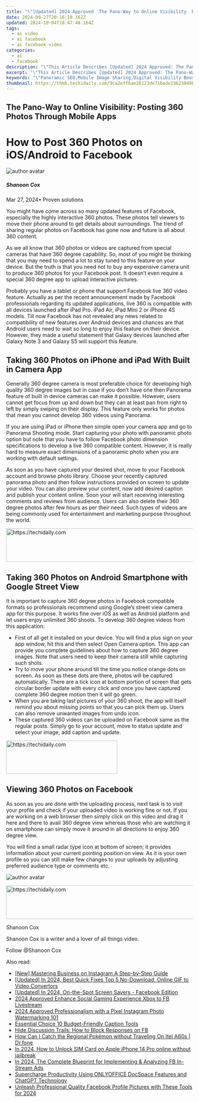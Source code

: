 ```yaml
---
title: "\"[Updated] 2024 Approved  The Pano-Way to Online Visibility  Posting 360 Photos Through Mobile Apps\""
date: 2024-09-27T20:16:10.162Z
updated: 2024-10-04T18:47:48.164Z
tags:
  - ai video
  - ai facebook
  - ai facebook video
categories:
  - ai
  - facebook
description: "\"This Article Describes [Updated] 2024 Approved: The Pano-Way to Online Visibility: Posting 360 Photos Through Mobile Apps\""
excerpt: "\"This Article Describes [Updated] 2024 Approved: The Pano-Way to Online Visibility: Posting 360 Photos Through Mobile Apps\""
keywords: "\"Panoramic SEO,Mobile Image Sharing,Digital Visibility Boost,SEO for 360 Views,Online Visibility Strategies,Immersive Photo Marketing,App-Based Photo Posting\""
thumbnail: https://thmb.techidaily.com/9ca2eff6ae26123de716ede19623049b700dbda01116c41da9ae37331ba659b6.jpg
---
```


## The Pano-Way to Online Visibility: Posting 360 Photos Through Mobile Apps

# How to Post 360 Photos on iOS/Android to Facebook

![author avatar](https://images.wondershare.com/filmora/article-images/shannon-cox.jpg)

##### Shanoon Cox

 Mar 27, 2024• Proven solutions

 You might have come across so many updated features of Facebook, especially the highly interactive 360 photos. These photos tell viewers to move their phone around to get details about surroundings. The trend of sharing regular photos on Facebook has gone now and future is all about 360 content.

 As we all know that 360 photos or videos are captured from special cameras that have 360 degree capability. So, most of you might be thinking that you may need to spend a lot to stay tuned to this feature on your device. But the truth is that you need not to buy any expensive camera unit to produce 360 photos for your Facebook post. It doesn’t even require a special 360 degree app to upload interactive pictures.

 Probably you have a tablet or phone that support Facebook live 360 video feature. Actually as per the recent announcement made by Facebook professionals regarding its updated applications, live 360 is compatible with all devices launched after iPad Pro. iPad Air, iPad Mini 2 or iPhone 4S models. Till now Facebook has not revealed any news related to compatibility of new features over Android devices and chances are that Android users need to wait so long to enjoy this feature on their device. However, they made a useful statement that Galaxy devices launched after Galaxy Note 3 and Galaxy S5 will support this feature.

## Taking 360 Photos on iPhone and iPad With Built in Camera App

 Generally 360 degree camera is most preferable choice for developing high quality 360 degree images but in case if you don’t have one then Panorama feature of built in device cameras can make it possible. However, users cannot get focus from up and down but they can at least pan from right to left by simply swiping on their display. This feature only works for photos that mean you cannot develop 360 videos using Panorama.

 If you are using iPad or iPhone then simple open your camera app and go to Panorama Shooting mode. Start capturing your photo with panoramic photo option but note that you have to follow Facebook photo dimension specifications to develop a live 360 compatible content. However, it is really hard to measure exact dimensions of a panoramic photo when you are working with default settings.

 As soon as you have captured your desired shot, move to your Facebook account and browse photo library. Choose your recently captured panorama photo and then follow instructions provided on screen to update your video. You can also preview your content, now add desired caption and publish your content online. Soon your will start receiving interesting comments and reviews from audience. Users can also delete their 360 degree photos after few hours as per their need. Such types of videos are being commonly used for entertainment and marketing purpose throughout the world.

<!-- affiliate ads begin -->
<a href="https://appsumo.8odi.net/c/5597632/2130885/7443" target="_top" id="2130885">
  <img src="//a.impactradius-go.com/display-ad/7443-2130885" border="0" alt="https://techidaily.com" width="600" height="90"/>
</a>
<img height="0" width="0" src="https://appsumo.8odi.net/i/5597632/2130885/7443" style="position:absolute;visibility:hidden;" border="0" />
<!-- affiliate ads end -->

## Taking 360 Photos on Android Smartphone with Google Street View

 It is important to capture 360 degree photos in Facebook compatible formats so professionals recommend using Google’s street view camera app for this purpose. It works fine over iOS as well as Android platform and let users enjoy unlimited 360 shoots. To develop 360 degree videos from this application:

* First of all get it installed on your device. You will find a plus sign on your app window, hit this and then select Open Camera option. This app can provide you complete guidelines about how to capture 360 degree images. Note that users need to keep their camera still while capturing such shots.
* Try to move your phone around till the time you notice orange dots on screen. As soon as these dots are there, photos will be captured automatically. There are a tick icon at bottom portion of screen that gets circular border update with every click and once you have captured complete 360 degree motion then it will go green.
* When you are taking last pictures of your 360 shoot, the app will itself remind you about missing points so that you can pick them up. Users can also remove unwanted images from undo icon.
* These captured 360 videos can be uploaded on Facebook same as the regular posts. Simply go to your account, move to status update and select your image, add caption and update.

<!-- affiliate ads begin -->
<a href="https://aligracehair.sjv.io/c/5597632/1948905/19272" target="_top" id="1948905">
  <img src="//a.impactradius-go.com/display-ad/19272-1948905" border="0" alt="https://techidaily.com" width="300" height="90"/>
</a>
<img height="0" width="0" src="https://aligracehair.sjv.io/i/5597632/1948905/19272" style="position:absolute;visibility:hidden;" border="0" />
<!-- affiliate ads end -->

## Viewing 360 Photos on Facebook

 As soon as you are done with the uploading process, next task is to visit your profile and check if your uploaded video is working fine or not. If you are working on a web browser then simply click on this video and drag it here and there to avail 360 degree view whereas those who are watching it on smartphone can simply move it around in all directions to enjoy 360 degree view.

 You will find a small radar type icon at bottom of screen; it provides information about your current pointing position on view. As it is your own profile so you can still make few changes to your uploads by adjusting preferred audience type or comments etc.

![author avatar](https://images.wondershare.com/filmora/article-images/shannon-cox.jpg)

<!-- affiliate ads begin -->
<a href="https://dhgate.sjv.io/c/5597632/1186802/12108" target="_top" id="1186802">
  <img src="//a.impactradius-go.com/display-ad/12108-1186802" border="0" alt="https://techidaily.com" width="728" height="90"/>
</a>
<img height="0" width="0" src="https://dhgate.sjv.io/i/5597632/1186802/12108" style="position:absolute;visibility:hidden;" border="0" />
<!-- affiliate ads end -->

Shanoon Cox

Shanoon Cox is a writer and a lover of all things video.

Follow @Shanoon Cox

<ins class="adsbygoogle"
      style="display:block"
      data-ad-client="ca-pub-7571918770474297"
      data-ad-slot="8358498916"
      data-ad-format="auto"
      data-full-width-responsive="true"></ins>

<span class="atpl-alsoreadstyle">Also read:</span>
<div><ul>
<li><a href="https://instagram-video-files.techidaily.com/new-mastering-business-on-instagram-a-step-by-step-guide/"><u>[New] Mastering Business on Instagram A Step-by-Step Guide</u></a></li>
<li><a href="https://article-helps.techidaily.com/updated-in-2024-best-quick-fixes-top-5-no-download-online-gif-to-video-convertors/"><u>[Updated] In 2024, Best Quick Fixes Top 5 No-Download, Online GIF to Video Convertors</u></a></li>
<li><a href="https://facebook-video-recording.techidaily.com/updated-in-2024-on-the-spot-screen-savers-facebook-edition/"><u>[Updated] In 2024, On-the-Spot Screen Savers - Facebook Edition</u></a></li>
<li><a href="https://facebook-video-recording.techidaily.com/2024-approved-enhance-social-gaming-experience-xbox-to-fb-livestream/"><u>2024 Approved Enhance Social Gaming Experience Xbox to FB Livestream</u></a></li>
<li><a href="https://instagram-video-recordings.techidaily.com/2024-approved-professionalism-with-a-pixel-instagram-photo-watermarking-101/"><u>2024 Approved Professionalism with a Pixel Instagram Photo Watermarking 101</u></a></li>
<li><a href="https://youtube-clips.techidaily.com/essential-choice-10-budget-friendly-caption-tools/"><u>Essential Choice 10 Budget-Friendly Caption Tools</u></a></li>
<li><a href="https://facebook.techidaily.com/hide-discussion-trails-how-to-block-responses-on-fb/"><u>Hide Discussion Trails: How to Block Responses on FB</u></a></li>
<li><a href="https://android-pokemon-go.techidaily.com/how-can-i-catch-the-regional-pokemon-without-traveling-on-itel-a60s-drfone-by-drfone-virtual-android/"><u>How Can I Catch the Regional Pokémon without Traveling On Itel A60s | Dr.fone</u></a></li>
<li><a href="https://sim-unlock.techidaily.com/in-2024-how-to-unlock-sim-card-on-apple-iphone-14-pro-online-without-jailbreak-by-drfone-ios/"><u>In 2024, How to Unlock SIM Card on Apple iPhone 14 Pro online without jailbreak</u></a></li>
<li><a href="https://facebook-video-recording.techidaily.com/in-2024-the-complete-blueprint-for-implementing-and-analyzing-fb-in-stream-ads/"><u>In 2024, The Complete Blueprint for Implementing & Analyzing FB In-Stream Ads</u></a></li>
<li><a href="https://tech-hub.techidaily.com/supercharge-productivity-using-onlyoffice-docspace-features-and-chatgpt-technology/"><u>Supercharge Productivity Using ONLYOFFICE DocSpace Features and ChatGPT Technology</u></a></li>
<li><a href="https://facebook-video-recording.techidaily.com/unleash-professional-quality-facebook-profile-pictures-with-these-tools-for-2024/"><u>Unleash Professional Quality Facebook Profile Pictures with These Tools for 2024</u></a></li>
</ul></div>

